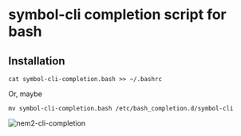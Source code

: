 # symbol-cli completion script for bash

## Installation

```shell
cat symbol-cli-completion.bash >> ~/.bashrc
```

Or, maybe

```shell
mv symbol-cli-completion.bash /etc/bash_completion.d/symbol-cli
```

![nem2-cli-completion](https://user-images.githubusercontent.com/370508/69476627-8e284400-0e1f-11ea-8596-ab9064a2bde6.gif)
